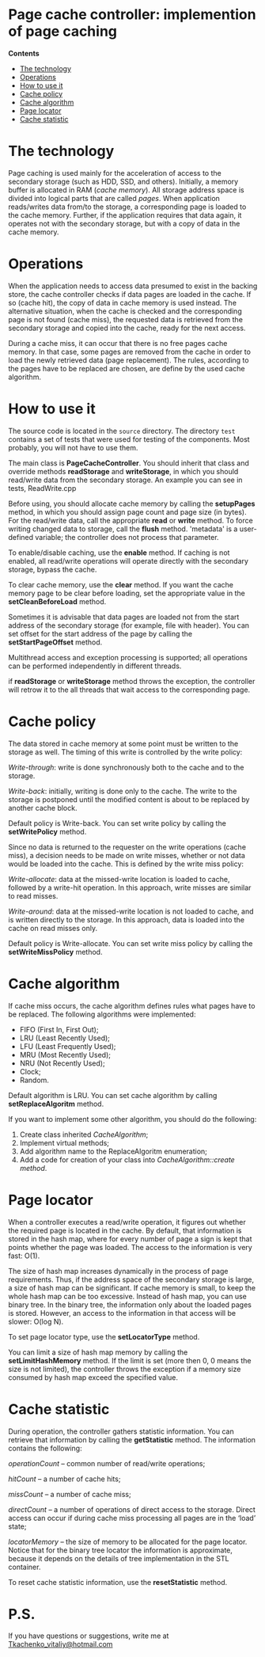 # Page cache controller:  implemention of page caching  

**Contents**  
- [The technology](#the-technology)
- [Operations](#operations)
- [How to use it](#how-to-use-it)
- [Cache policy](#cache-policy)
- [Cache algorithm](#cache-algorithm)
- [Page locator](#page-locator)
- [Cache statistic](#cache-statistic)


# The technology
Page caching is used mainly for the acceleration of access to the secondary storage (such as HDD, SSD, and others). Initially, a memory buffer is allocated in RAM (*cache memory*). All storage address space is divided into logical parts that are called *pages*. When application reads/writes data from/to the storage, a corresponding page is loaded to the cache memory. Further, if the application requires that data again, it operates not with the secondary storage, but with a copy of data in the cache memory.

# Operations
When the application needs to access data presumed to exist in the backing store, the cache controller checks if data pages are loaded in the cache. If so (cache hit), the copy of data in cache memory is used instead. The alternative situation, when the cache is checked and the corresponding page is not found (cache miss), the requested data is retrieved from the secondary storage and copied into the cache, ready for the next access.

During a cache miss, it can occur that there is no free pages cache memory. In that case, some pages are removed from the cache in order to load the newly retrieved data (page replacement). The rules, according to the pages have to be replaced are chosen, are define by the used cache algorithm.

# How to use it
The source code is located in the `source` directory. The directory `test` contains a set of tests that were used for testing of the components. Most probably, you will not have to use them.

The main class is **PageCacheController**. You should inherit that class and override methods **readStorage** and **writeStorage**, in which you should read/write data from the secondary storage. An example you can see in tests, ReadWrite.cpp

Before using, you should allocate cache memory by calling the **setupPages** method, in which you should assign page count and page size (in bytes). For the read/write data, call the appropriate **read** or **write** method. To force writing changed data to storage, call the **flush** method. 'metadata' is a user-defined variable; the controller does not process that parameter.

To enable/disable caching, use the **enable** method. If caching is not enabled, all read/write operations will operate directly with the secondary storage, bypass the cache.

To clear cache memory, use the **clear** method. If you want the cache memory page to be clear before loading, set the appropriate value in the **setCleanBeforeLoad** method.

Sometimes it is advisable that data pages are loaded not from the start address of the secondary storage (for example, file with header). You can set offset for the start address of the page by calling the **setStartPageOffset** method.

Multithread access and exception processing is supported; all operations can be performed independently in different threads.

if **readStorage** or **writeStorage** method throws the exception, the controller will retrow it to the all threads that wait access to the corresponding page.

# Cache policy
The data stored in cache memory at some point must be written to the storage as well. The timing of this write is controlled by the write policy:

*Write-through*: write is done synchronously both to the cache and to the storage.

*Write-back*: initially, writing is done only to the cache. The write to the storage is postponed until the modified content is about to be replaced by another cache block.

Default policy is Write-back. You can set write policy by calling the **setWritePolicy** method.

Since no data is returned to the requester on the write operations (cache miss), a decision needs to be made on write misses, whether or not data would be loaded into the cache. This is defined by the write miss policy:

*Write-allocate*: data at the missed-write location is loaded to cache, followed by a write-hit operation. In this approach, write misses are similar to read misses.

*Write-around*: data at the missed-write location is not loaded to cache, and is written directly to the storage. In this approach, data is loaded into the cache on read misses only.

Default policy is Write-allocate. You can set write miss policy by calling the **setWriteMissPolicy** method.

# Cache algorithm

If cache miss occurs, the cache algorithm defines rules what pages have to be replaced. The following algorithms were implemented:
- FIFO (First In, First Out);
-	LRU (Least Recently Used);
-	LFU (Least Frequently Used); 
-	MRU (Most Recently Used);
-	NRU (Not Recently Used);
-	Clock; 
-	Random.

Default algorithm is LRU. You can set cache algorithm by calling **setReplaceAlgoritm** method.

If you want to implement some other algorithm, you should do the following:
1)	Create class inherited *CacheAlgorithm*;
2)	Implement virtual methods;
3)	Add algorithm name to the ReplaceAlgoritm enumeration; 
4)	Add a code for creation of your class into *CacheAlgorithm::create method*.

# Page locator
When a controller executes a read/write operation, it figures out whether the required page is located in the cache. By default, that information is stored in the hash map, where for every number of page a sign is kept that points whether the page was loaded. The access to the information is very fast: O(1). 

The size of hash map increases dynamically in the process of page requirements. Thus, if the address space of the secondary storage is large, a size of hash map can be significant. If cache memory is small, to keep the whole hash map can be too excessive. Instead of hash map, you can use binary tree. In the binary tree, the information only about the loaded pages is stored. However, an access to the information in that access will be slower: O(log N).

To set page locator type, use the **setLocatorType** method.

You can limit a size of hash map memory by calling the **setLimitHashMemory** method. If the limit is set (more then 0, 0 means the size is not limited), the controller throws the exception if a memory size consumed by hash map exceed the specified value.

# Cache statistic

During operation, the controller gathers statistic information. You can retrieve that information by calling the **getStatistic** method. The information contains the following:

*operationCount* – common number of read/write operations;

*hitCount* – a number of cache hits;

*missCount* – a number of cache miss;

*directCount* – a number of operations of direct access to the storage. Direct access can occur if during cache miss processing all pages are in the ‘load’ state;

*locatorMemory* – the size of memory to be allocated for the page locator. Notice that for the binary tree locator the information is approximate, because it depends on the details of tree implementation in the STL container.

To reset cache statistic information, use the **resetStatistic** method. 

# P.S.
If you have questions or suggestions, write me at Tkachenko_vitaliy@hotmail.com
